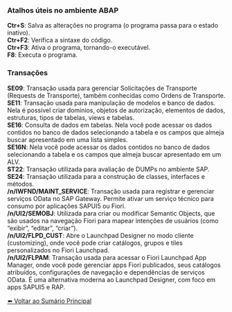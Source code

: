 ### Atalhos úteis no ambiente ABAP
**Ctr+S**: Salva as alterações no programa (o programa passa para o estado inativo).  
**Ctr+F2**: Verifica a sintaxe do código.  
**Ctr+F3**: Ativa o programa, tornando-o executável.  
**F8**: Executa o programa.

### Transações 

**SE09**: Transação usada para gerenciar Solicitações de Transporte (Requests de Transporte), também conhecidas como Ordens de Transporte. 
**SE11**: Transação usada para manipulação de modelos e banco de dados. Nela é possível criar domínios, objetos de autorização, elementos de dados, estruturas, tipos de tabelas, views e tabelas.  
**SE16**: Consulta de dados em tabelas. Nela você pode acessar os dados contidos no banco de dados selecionando a tabela e os campos que almeja buscar apresentado em uma lista simples.  
**SE16N**: Nela você pode acessar os dados contidos no banco de dados selecionando a tabela e os campos que almeja buscar apresentado em um ALV.  
**ST22**: Transação utilizada para avaliação de DUMPs no ambiente SAP.
**SE24**: Transação utilizada para a construção de classes, interfaces e métodos.  
**/n/IWFND/MAINT_SERVICE**: Transação usada para registrar e gerenciar serviços OData no SAP Gateway. Permite ativar um serviço técnico para consumo por aplicações SAPUI5 ou Fiori.  
**/n/UI2/SEMOBJ**: Utilizada para criar ou modificar Semantic Objects, que são usados na navegação Fiori para mapear intenções de usuários (como “exibir”, “editar”, “criar”).  
**/n/UI2/FLPD_CUST**: Abre o Launchpad Designer no modo cliente (customizing), onde você pode criar catálogos, grupos e tiles personalizados no Fiori Launchpad.  
**/n/UI2/FLPAM**: Transação usada para acessar o Fiori Launchpad App Manager, onde você pode gerenciar apps Fiori publicados, seus catálogos atribuídos, configurações de navegação e dependências de serviços OData. É uma alternativa moderna ao Launchpad Designer, com foco em apps SAPUI5 e RAP.

[⬅️ Voltar ao Sumário Principal](README.md)
